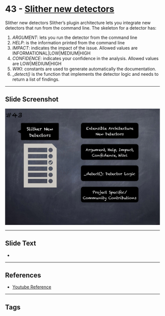 
# 43 - [Slither new detectors](./Slither%20new%20detectors.md)

Slither new detectors Slither’s plugin architecture lets you integrate new detectors that run from the command line. The skeleton for a detector has:


1.  _ARGUMENT_: lets you run the detector from the command line
2.  _HELP_: is the information printed from the command line
3.  _IMPACT_: indicates the impact of the issue. Allowed values are INFORMATIONAL|LOW|MEDIUM|HIGH 
4.  _CONFIDENCE_: indicates your confidence in the analysis. Allowed values are LOW|MEDIUM|HIGH
5.  _WIKI_: constants are used to generate automatically the documentation.
6.  __detect()_ is the function that implements the detector logic and needs to return a list of findings.


___
## Slide Screenshot
![043.png](../../images/6.Audit%20Techniques%20and%20Tools%20101/043.png)
___
## Slide Text
- 
___
## References
- [Youtube Reference](https://youtu.be/QmD2bJUe140?t=90)
___
## Tags
